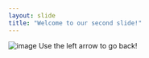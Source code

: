 ```yaml
---
layout: slide
title: "Welcome to our second slide!"
---
```

![image](https://user-images.githubusercontent.com/84195901/126117620-45ef9784-651c-454a-a3be-d02456b6ae64.png)
Use the left arrow to go back!
